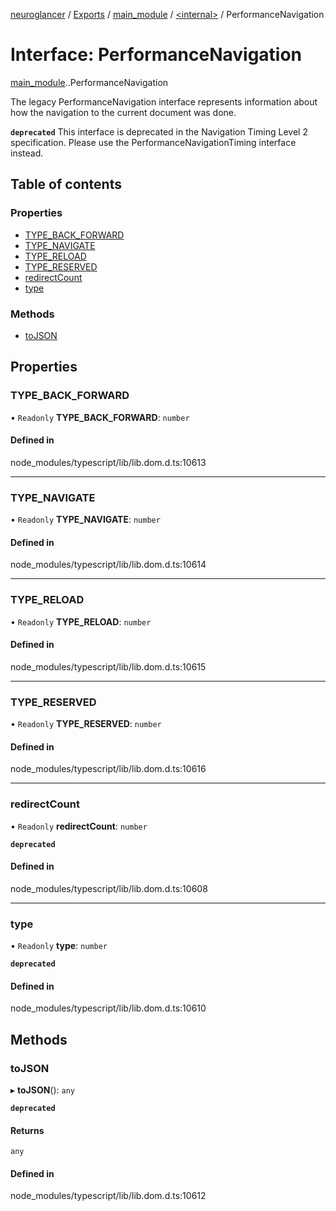 [neuroglancer](../README.md) / [Exports](../modules.md) / [main\_module](../modules/main_module.md) / [<internal\>](../modules/main_module._internal_.md) / PerformanceNavigation

# Interface: PerformanceNavigation

[main_module](../modules/main_module.md).[<internal>](../modules/main_module._internal_.md).PerformanceNavigation

The legacy PerformanceNavigation interface represents information about how the navigation to the current document was done.

**`deprecated`** This interface is deprecated in the Navigation Timing Level 2 specification. Please use the PerformanceNavigationTiming interface instead.

## Table of contents

### Properties

- [TYPE\_BACK\_FORWARD](main_module._internal_.PerformanceNavigation.md#type_back_forward)
- [TYPE\_NAVIGATE](main_module._internal_.PerformanceNavigation.md#type_navigate)
- [TYPE\_RELOAD](main_module._internal_.PerformanceNavigation.md#type_reload)
- [TYPE\_RESERVED](main_module._internal_.PerformanceNavigation.md#type_reserved)
- [redirectCount](main_module._internal_.PerformanceNavigation.md#redirectcount)
- [type](main_module._internal_.PerformanceNavigation.md#type)

### Methods

- [toJSON](main_module._internal_.PerformanceNavigation.md#tojson)

## Properties

### TYPE\_BACK\_FORWARD

• `Readonly` **TYPE\_BACK\_FORWARD**: `number`

#### Defined in

node_modules/typescript/lib/lib.dom.d.ts:10613

___

### TYPE\_NAVIGATE

• `Readonly` **TYPE\_NAVIGATE**: `number`

#### Defined in

node_modules/typescript/lib/lib.dom.d.ts:10614

___

### TYPE\_RELOAD

• `Readonly` **TYPE\_RELOAD**: `number`

#### Defined in

node_modules/typescript/lib/lib.dom.d.ts:10615

___

### TYPE\_RESERVED

• `Readonly` **TYPE\_RESERVED**: `number`

#### Defined in

node_modules/typescript/lib/lib.dom.d.ts:10616

___

### redirectCount

• `Readonly` **redirectCount**: `number`

**`deprecated`**

#### Defined in

node_modules/typescript/lib/lib.dom.d.ts:10608

___

### type

• `Readonly` **type**: `number`

**`deprecated`**

#### Defined in

node_modules/typescript/lib/lib.dom.d.ts:10610

## Methods

### toJSON

▸ **toJSON**(): `any`

**`deprecated`**

#### Returns

`any`

#### Defined in

node_modules/typescript/lib/lib.dom.d.ts:10612

